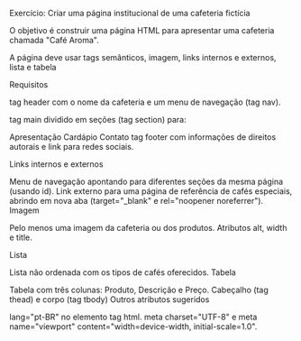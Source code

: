 Exercício: Criar uma página institucional de uma cafeteria fictícia

O objetivo é construir uma página HTML para apresentar uma cafeteria chamada "Café Aroma".

A página deve usar tags semânticos, imagem, links internos e externos, lista e tabela

Requisitos

tag header com o nome da cafeteria e um menu de navegação (tag nav).

tag main dividido em seções (tag section) para:

Apresentação
Cardápio
Contato
tag footer com informações de direitos autorais e link para redes sociais.

Links internos e externos

Menu de navegação apontando para diferentes seções da mesma página (usando id).
Link externo para uma página de referência de cafés especiais, abrindo em nova aba (target="_blank" e rel="noopener noreferrer").
Imagem

Pelo menos uma imagem da cafeteria ou dos produtos.
Atributos alt, width e title.

Lista

Lista não ordenada com os tipos de cafés oferecidos.
Tabela

Tabela com três colunas: Produto, Descrição e Preço.
Cabeçalho (tag thead) e corpo (tag tbody)
Outros atributos sugeridos

lang="pt-BR" no elemento tag html.
meta charset="UTF-8" e meta name="viewport" content="width=device-width, initial-scale=1.0".